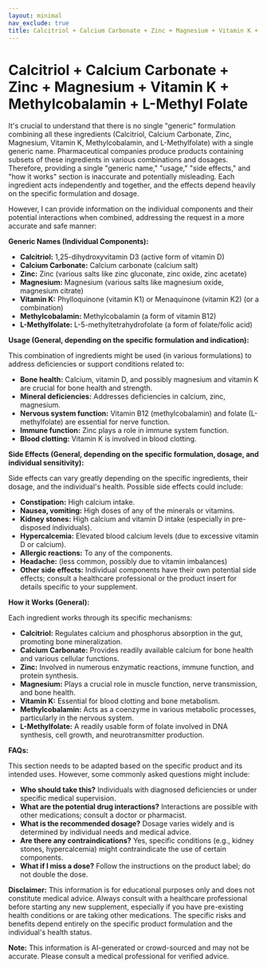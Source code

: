 ```yaml
---
layout: minimal
nav_exclude: true
title: Calcitriol + Calcium Carbonate + Zinc + Magnesium + Vitamin K + Methylcobalamin + L-Methyl Folate
---
```


# Calcitriol + Calcium Carbonate + Zinc + Magnesium + Vitamin K + Methylcobalamin + L-Methyl Folate

It's crucial to understand that there is no single "generic" formulation combining all these ingredients (Calcitriol, Calcium Carbonate, Zinc, Magnesium, Vitamin K, Methylcobalamin, and L-Methylfolate) with a single generic name.  Pharmaceutical companies produce products containing subsets of these ingredients in various combinations and dosages.  Therefore, providing a single "generic name," "usage," "side effects," and "how it works" section is inaccurate and potentially misleading.  Each ingredient acts independently and together, and the effects depend heavily on the specific formulation and dosage.

However, I can provide information on the individual components and their potential interactions when combined, addressing the request in a more accurate and safe manner:

**Generic Names (Individual Components):**

* **Calcitriol:** 1,25-dihydroxyvitamin D3 (active form of vitamin D)
* **Calcium Carbonate:** Calcium carbonate (calcium salt)
* **Zinc:** Zinc (various salts like zinc gluconate, zinc oxide, zinc acetate)
* **Magnesium:** Magnesium (various salts like magnesium oxide, magnesium citrate)
* **Vitamin K:** Phylloquinone (vitamin K1) or Menaquinone (vitamin K2) (or a combination)
* **Methylcobalamin:** Methylcobalamin (a form of vitamin B12)
* **L-Methylfolate:** L-5-methyltetrahydrofolate (a form of folate/folic acid)


**Usage (General, depending on the specific formulation and indication):**

This combination of ingredients might be used (in various formulations) to address deficiencies or support conditions related to:

* **Bone health:** Calcium, vitamin D, and possibly magnesium and vitamin K are crucial for bone health and strength.
* **Mineral deficiencies:** Addresses deficiencies in calcium, zinc, magnesium.
* **Nervous system function:** Vitamin B12 (methylcobalamin) and folate (L-methylfolate) are essential for nerve function.
* **Immune function:** Zinc plays a role in immune system function.
* **Blood clotting:** Vitamin K is involved in blood clotting.


**Side Effects (General, depending on the specific formulation, dosage, and individual sensitivity):**

Side effects can vary greatly depending on the specific ingredients, their dosage, and the individual's health.  Possible side effects could include:

* **Constipation:** High calcium intake.
* **Nausea, vomiting:** High doses of any of the minerals or vitamins.
* **Kidney stones:**  High calcium and vitamin D intake (especially in pre-disposed individuals).
* **Hypercalcemia:** Elevated blood calcium levels (due to excessive vitamin D or calcium).
* **Allergic reactions:** To any of the components.
* **Headache:** (less common, possibly due to vitamin imbalances)
* **Other side effects:** Individual components have their own potential side effects; consult a healthcare professional or the product insert for details specific to your supplement.

**How it Works (General):**

Each ingredient works through its specific mechanisms:

* **Calcitriol:** Regulates calcium and phosphorus absorption in the gut, promoting bone mineralization.
* **Calcium Carbonate:** Provides readily available calcium for bone health and various cellular functions.
* **Zinc:** Involved in numerous enzymatic reactions, immune function, and protein synthesis.
* **Magnesium:** Plays a crucial role in muscle function, nerve transmission, and bone health.
* **Vitamin K:** Essential for blood clotting and bone metabolism.
* **Methylcobalamin:** Acts as a coenzyme in various metabolic processes, particularly in the nervous system.
* **L-Methylfolate:**  A readily usable form of folate involved in DNA synthesis, cell growth, and neurotransmitter production.


**FAQs:**

This section needs to be adapted based on the specific product and its intended uses. However, some commonly asked questions might include:

* **Who should take this?**  Individuals with diagnosed deficiencies or under specific medical supervision.
* **What are the potential drug interactions?** Interactions are possible with other medications; consult a doctor or pharmacist.
* **What is the recommended dosage?**  Dosage varies widely and is determined by individual needs and medical advice.
* **Are there any contraindications?**  Yes, specific conditions (e.g., kidney stones, hypercalcemia) might contraindicate the use of certain components.
* **What if I miss a dose?** Follow the instructions on the product label; do not double the dose.


**Disclaimer:**  This information is for educational purposes only and does not constitute medical advice. Always consult with a healthcare professional before starting any new supplement, especially if you have pre-existing health conditions or are taking other medications.  The specific risks and benefits depend entirely on the specific product formulation and the individual's health status.


**Note:** This information is AI-generated or crowd-sourced and may not be accurate. Please consult a medical professional for verified advice.